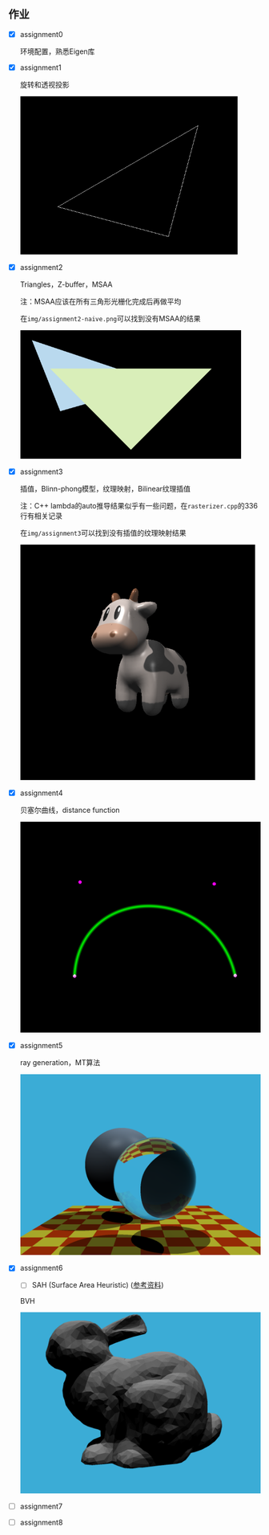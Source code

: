 ## 作业

- [x] assignment0

  环境配置，熟悉Eigen库

- [x] assignment1

  旋转和透视投影

  <img src="img/assignment1.png" style="zoom: 67%;" />

- [x] assignment2

  Triangles，Z-buffer，MSAA

  注：MSAA应该在所有三角形光栅化完成后再做平均

  在`img/assignment2-naive.png`可以找到没有MSAA的结果

  <img src="img/assignment2.png" style="zoom:67%;" />

- [x] assignment3

  插值，Blinn-phong模型，纹理映射，Bilinear纹理插值

  注：C++ lambda的auto推导结果似乎有一些问题，在`rasterizer.cpp`的336行有相关记录

  在`img/assignment3`可以找到没有插值的纹理映射结果

  <img src="img/assignment3/texture.png" style="zoom:67%;" />

- [x] assignment4

  贝塞尔曲线，distance function

  <img src="img/assignment4.png" style="zoom:67%;" />

- [x] assignment5

  ray generation，MT算法

  <img src="img/assignment5.png" style="zoom: 50%;" />

- [x] assignment6

  - [ ] SAH (Surface Area Heuristic) ([参考资料](http://15462.courses.cs.cmu.edu/fall2015/lecture/acceleration/slide_024))

  BVH

  <img src="img/assignment6.png" style="zoom: 50%;" />

- [ ] assignment7

- [ ] assignment8